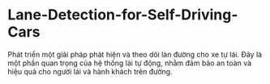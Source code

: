 # Lane-Detection-for-Self-Driving-Cars
Phát triển một giải pháp phát hiện và theo dõi làn đường cho xe tự lái. Đây là một phần quan trọng của hệ thống lái tự động, nhằm đảm bảo an toàn và hiệu quả cho người lái và hành khách trên đường.
